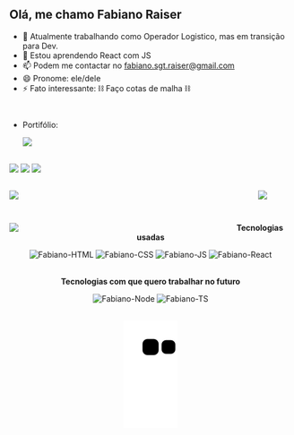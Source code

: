 ## Olá, me chamo Fabiano Raiser

- 🔭 Atualmente trabalhando como Operador Logistico, mas em transição para Dev.
- 🌱 Estou aprendendo React com JS
- 📫 Podem me contactar no fabiano.sgt.raiser@gmail.com
- 😄 Pronome: ele/dele
- ⚡ Fato interessante: ⛓ Faço cotas de malha ⛓
<div style="display: flex">

- Portifólio:

  <a href="https://portfolio-fabiano-raiser.vercel.app" target="_blank"><img src="https://img.shields.io/badge/Vercel-000000?style=for-the-badge&logo=vercel&logoColor=white"></a>
</div>
  <a href="https://www.instagram.com/riseraiser/" target="_blank"><img src="https://img.shields.io/badge/Instagram-E4405F?style=for-the-badge&logo=instagram&logoColor=white"></a>
  <a href="https://www.linkedin.com/in/fabiano-raiserb/" target="_blank"><img src="https://img.shields.io/badge/LinkedIn-0077B5?style=for-the-badge&logo=linkedin&logoColor=white"></a>
  <a href="https://twitter.com/Rise_Raiser" target="_blank"><img src="https://img.shields.io/badge/Twitter-1DA1F2?style=for-the-badge&logo=twitter&logoColor=white"></a>
</div>

##
<p style = display: "inline_block" align = "center" >
  <img align = "left" width = "400px" src="https://github-readme-stats.vercel.app/api?username=FabianoRaiser&show_icons=true&theme=dracula"><img width = "400px" src="https://github-readme-streak-stats.herokuapp.com/?user=FabianoRaiser&theme=dracula"> 
   <p/>
  
  #
  
<div style = display: "inline block" align = "center" margin = "0px">
  <img style = display: "inline_block" align = "left" width = "390" src= "https://github-readme-stats.vercel.app/api/top-langs/?username=FabianoRaiser&theme=dracula">
  
   **Tecnologias usadas**

<div style="display: inline_block">
  <img alt="Fabiano-HTML" height="30" width="40" src="https://cdn.jsdelivr.net/gh/devicons/devicon/icons/html5/html5-original.svg" />
  <img alt="Fabiano-CSS" height="30" width="40" src="https://cdn.jsdelivr.net/gh/devicons/devicon/icons/css3/css3-original.svg" />
  <img alt="Fabiano-JS" height="30" width="40" src="https://cdn.jsdelivr.net/gh/devicons/devicon/icons/javascript/javascript-original.svg" />
  <img alt="Fabiano-React" height="30" width="40" src="https://cdn.jsdelivr.net/gh/devicons/devicon/icons/react/react-original.svg" />
</div><br>

 **Tecnologias com que quero trabalhar no futuro**

<div style="display: inline_block">
  <img alt="Fabiano-Node" height="30" width="40" src="https://cdn.jsdelivr.net/gh/devicons/devicon/icons/nodejs/nodejs-original.svg" />
  <img alt="Fabiano-TS" height="30" width="40" src="https://cdn.jsdelivr.net/gh/devicons/devicon/icons/typescript/typescript-original.svg" />

<div/>
   
## 
  
![Snake animation](https://github.com/rafaballerini/rafaballerini/blob/output/github-contribution-grid-snake.svg)
  
  ##




